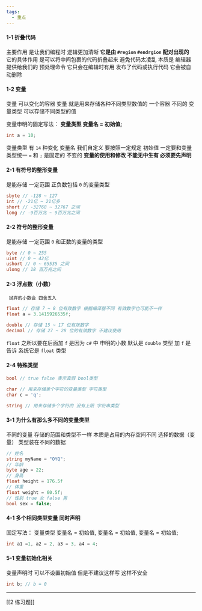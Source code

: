 ```yaml
---
tags:
  - 重点
---
```

#### 1-1 折叠代码

主要作用 是让我们编程时 逻辑更加清晰
**它是由 `#region` `#endrgion` 配对出现的**
它的具体作用 是可以将中间包裹的代码折叠起来 避免代码太凌乱
本质是 编辑器提供给我们的 预处理命令
它只会在编辑时有用 发布了代码或执行代码 它会被自动删除

#### 1-2 变量
变量 可以变化的容器 变量 就是用来存储各种不同类型数值的 一个容器
不同的 变量类型 可以存储不同类型的值

变量申明的固定写法：
**变量类型 变量名 = 初始值;**

```c#
int a = 10;
```

变量类型 有 `14` 种变化
变量名 我们自定义 要按照一定规定
初始值 一定要和变量类型统一
`=` 和 `;` 是固定的 不变的
**变量的使用和修改 不能无中生有 必须要先声明**

#### 2-1 有符号的整形变量 
是能存储 一定范围 正负数包括 `0` 的变量类型

```c#
sbyte // -128 ~ 127
int // -21亿 ~ 21亿多
short // -32768 ~ 32767 之间
long // -9百万兆 ~ 9百万兆之间
```
#### 2-2 符号的整形变量
是能存储 一定范围 `0` 和正数的变量的类型

```c#
byte // 0 ~ 255
uint // 0 ~ 42亿
ushort // 0 ~ 65535 之间
ulong // 18 百万兆之间
```
#### 2-3 浮点数（小数）

	 抛弃的小数会 四舍五入

```c#
float // 存储 7 ~ 8 位有效数字 根据编译器不同 有效数字也可能不一样
float a = 3.1415926535f;

double // 存储 15 ~ 17 位有效数字
decimal // 存储 27 ~ 28 位的有效数字 不建议使用
```

`float` 之所以要在后面加 `f` 是因为 `c#` 中 申明的小数 
默认是 `double` 类型 加 `f` 是告诉 系统它是 `float` 类型
#### 2-4 特殊类型

```c#
bool // true false 表示真假 bool类型

char // 用来存储单个字符的变量类型 字符类型
char c = 'q';

string // 用来存储多个字符的 没有上限 字符串类型
```

#### 3-1 为什么有那么多不同的变量类型

不同的变量 存储的范围和类型不一样 本质是占用的内存空间不同
选择的数据（变量） 类型装在不同的数据

```c#
// 姓名
string myName = "OYQ";
// 年龄
byte age = 22;
// 身高
float height = 176.5f
// 体重
float weight = 60.5f;
// 性别 true 女 false 男
bool sex = false;
```

#### 4-1 多个相同类型变量 同时声明

固定写法：
变量类型 变量名 = 初始值, 变量名 = 初始值, 变量名 = 初始值;

```c#
int a1 =1, a2 = 2, a3 = 3, a4 = 4;
```

#### 5-1 变量初始化相关

变量声明时 可以不设置初始值 但是不建议这样写 这样不安全

```c#
int b; // b = 0
```

---

[[2 练习题]]